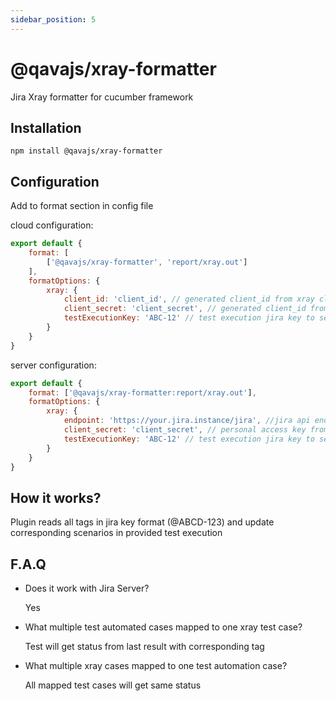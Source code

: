 ```yaml
---
sidebar_position: 5
---
```


# @qavajs/xray-formatter

Jira Xray formatter for cucumber framework

## Installation
```
npm install @qavajs/xray-formatter
```
      
## Configuration
Add to format section in config file

cloud configuration:
```javascript
export default {
    format: [
        ['@qavajs/xray-formatter', 'report/xray.out']
    ],
    formatOptions: {
        xray: {
            client_id: 'client_id', // generated client_id from xray cloud
            client_secret: 'client_secret', // generated client_id from xray client_secret
            testExecutionKey: 'ABC-12' // test execution jira key to send result
        }
    }
}
```

server configuration:
```javascript
export default {
    format: ['@qavajs/xray-formatter:report/xray.out'],
    formatOptions: {
        xray: {
            endpoint: 'https://your.jira.instance/jira', //jira api endpoint
            client_secret: 'client_secret', // personal access key from jira instance
            testExecutionKey: 'ABC-12' // test execution jira key to send result
        }
    }
}
```

## How it works?
Plugin reads all tags in jira key format (@ABCD-123) and update corresponding scenarios in provided test execution

## F.A.Q
- Does it work with Jira Server?

  Yes

- What multiple test automated cases mapped to one xray test case?

  Test will get status from last result with corresponding tag

- What multiple xray cases mapped to one test automation case?

  All mapped test cases will get same status
